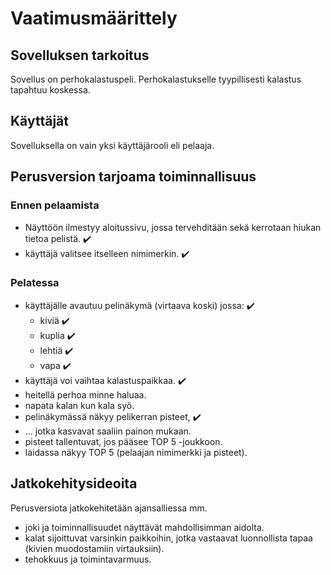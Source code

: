 # Vaatimusmäärittely

## Sovelluksen tarkoitus

Sovellus on perhokalastuspeli. Perhokalastukselle tyypillisesti kalastus tapahtuu koskessa.

## Käyttäjät

Sovelluksella on vain yksi käyttäjärooli eli pelaaja. 

## Perusversion tarjoama toiminnallisuus

### Ennen pelaamista

- Näyttöön ilmestyy aloitussivu, jossa tervehditään sekä kerrotaan hiukan tietoa pelistä. :heavy_check_mark:
- käyttäjä valitsee itselleen nimimerkin. :heavy_check_mark:

### Pelatessa

- käyttäjälle avautuu pelinäkymä (virtaava koski) jossa: :heavy_check_mark:
	- kiviä :heavy_check_mark:
	- kuplia :heavy_check_mark:
	- lehtiä :heavy_check_mark:
	- vapa :heavy_check_mark:
- käyttäjä voi vaihtaa kalastuspaikkaa. :heavy_check_mark:
- heitellä perhoa minne haluaa.
- napata kalan kun kala syö.
- pelinäkymässä näkyy pelikerran pisteet, :heavy_check_mark:
- ... jotka kasvavat saaliin painon mukaan.
- pisteet tallentuvat, jos pääsee TOP 5 -joukkoon.
- laidassa näkyy TOP 5 (pelaajan nimimerkki ja pisteet).

## Jatkokehitysideoita

Perusversiota jatkokehitetään ajansalliessa mm.
- joki ja toiminnallisuudet näyttävät mahdollisimman aidolta.
- kalat sijoittuvat varsinkin paikkoihin, jotka vastaavat luonnollista tapaa (kivien muodostamiin virtauksiin).
- tehokkuus ja toimintavarmuus.
